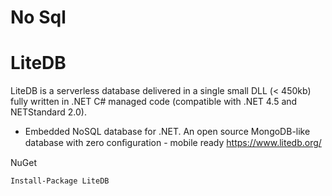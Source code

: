 # No Sql


# LiteDB

LiteDB is a serverless database delivered in a single small DLL (< 450kb) fully written in .NET C# managed code (compatible with .NET 4.5 and NETStandard 2.0).
- Embedded NoSQL database for .NET. An open source MongoDB-like database with zero conﬁguration - mobile ready
https://www.litedb.org/



NuGet

```
Install-Package LiteDB
```




